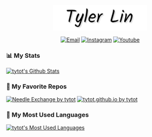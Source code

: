 <div align="center">
    <a href="https://tylerl.in" target="_blank"><img alt="Website" title="Website" src="me.png" alt="Tyler Lin" width="50%" height="50%" /></a>
</div>
<p align="center">
  <a href="mailto:tyler@tylerl.in" target="_blank"><img alt="Email" title="Email" height="32" width="32" src="https://camo.githubusercontent.com/df5a487e714dcdebdb4b5473a4ebc3a19fed6e15/68747470733a2f2f6564656e742e6769746875622e696f2f537570657254696e7949636f6e732f696d616765732f7376672f6d61696c2e737667" /></a>
  <a href="https://www.instagram.com/t.1in/" target="_blank"><img alt="Instagram" title="Instagram" height="32" width="32" src="https://camo.githubusercontent.com/68ff38b86f01b428567dcc406116e23728245f4e/68747470733a2f2f6564656e742e6769746875622e696f2f537570657254696e7949636f6e732f696d616765732f7376672f696e7374616772616d2e737667" /></a>
  <a href="https://www.youtube.com/channel/UCHohccum1zD32bCk3hZT7Pw" target="_blank"><img alt="Youtube" title="Youtube" height="32" width="32" src="https://camo.githubusercontent.com/0f31a4f7adb78461ca03dfaad4a138eedf0d14e0/68747470733a2f2f6564656e742e6769746875622e696f2f537570657254696e7949636f6e732f696d616765732f7376672f796f75747562652e737667" /></a>
</p>

### :bar_chart: My Stats

[![tytot's Github Stats](https://github-readme-stats.vercel.app/api?username=tytot&hide=stars&hide_title=true&show_icons=true&count_private=true&title_color=e31837&icon_color=e31837&text_color=c4ced4&bg_color=002b5c)](https://github.com/anuraghazra/github-readme-stats)

### :gem: My Favorite Repos

[![Needle Exchange by tytot](https://github-readme-stats.vercel.app/api/pin/?username=tytot&repo=needle-exchange&title_color=ffb81c&text_color=ffffff&icon_color=ffb81c&bg_color=6f263d)](https://github.com/anuraghazra/github-readme-stats)
[![tytot.github.io by tytot](https://github-readme-stats.vercel.app/api/pin/?username=tytot&repo=tytot.github.io&title_color=ff3c00&text_color=ffffff&icon_color=ff3c00&bg_color=311d00)](https://github.com/anuraghazra/github-readme-stats)

### :scroll: My Most Used Languages

[![tytot's Most Used Languages](https://github-readme-stats.vercel.app/api/top-langs/?username=tytot&hide_title=true&layout=compact&text_color=ffffff&bg_color=241773)](https://github.com/anuraghazra/github-readme-stats)
